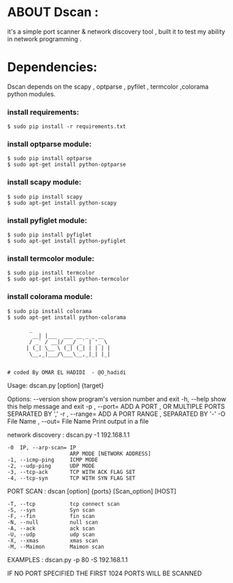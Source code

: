 # ABOUT Dscan :
 it's a simple port scanner & network discovery tool , built it to test my ability in network programming . 


# Dependencies:
Dscan depends on the scapy , optparse , pyfilet , termcolor ,colorama python modules. 
### install requirements:

```
$ sudo pip install -r requirements.txt
```
### install optparse module:

```
$ sudo pip install optparse
$ sudo apt-get install python-optparse
```
### install scapy module:

```
$ sudo pip install scapy
$ sudo apt-get install python-scapy
```
### install pyfiglet module:

```
$ sudo pip install pyfiglet
$ sudo apt-get install python-pyfiglet
```   

### install termcolor module:

```
$ sudo pip install termcolor
$ sudo apt-get install python-termcolor
```   

### install colorama module:

```
$ sudo pip install colorama
$ sudo apt-get install python-colorama
```   



           _                     
            __| |___  ___ __ _ _ __  
           / _` / __|/ __/ _` | '_ \ 
          | (_| \__ \ (_| (_| | | | |
           \__,_|___/\___\__,_|_| |_|
                                     

	# coded By OMAR EL HADIDI  - @O_hadidi
Usage: dscan.py [option] {target}

Options:
  --version             show program's version number and exit
  -h, --help            show this help message and exit
  -p  , --port=         ADD A PORT , OR MULTIPLE PORTS SEPARATED BY ','
  -r  , --range=        ADD A PORT RANGE , SEPARATED BY '-'
  -O  File Name , --out= File Name 
                        Print output in a file

  network discovery :
    dscan.py -1 192.168.1.1

    -0  IP, --arp-scan= IP
                        ARP MODE [NETWORK ADDRESS]
    -1, --icmp-ping     ICMP MODE
    -2, --udp-ping      UDP MODE
    -3, --tcp-ack       TCP WITH ACK FLAG SET
    -4, --tcp-syn       TCP WITH SYN FLAG SET

  PORT SCAN :
    dscan [option] {ports} [Scan_option] [HOST]

    -T, --tcp           tcp connect scan
    -S, --syn           Syn scan
    -F, --fin           fin scan
    -N, --null          null scan
    -A, --ack           ack scan
    -U, --udp           udp scan
    -X, --xmas          xmas scan
    -M, --Maimon        Maimon scan

  EXAMPLES :
    dscan.py -p 80 -S 192.168.1.1

IF NO PORT SPECIFIED THE FIRST 1024 PORTS WILL BE SCANNED

